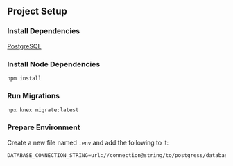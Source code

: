 ## Project Setup

### Install Dependencies
[PostgreSQL](https://www.postgresql.org/)

### Install Node Dependencies
```
npm install
```

### Run Migrations
```
npx knex migrate:latest
```

### Prepare Environment
Create a new file named `.env` and add the following to it:
```
DATABASE_CONNECTION_STRING=url://connection@string/to/postgress/database
```


